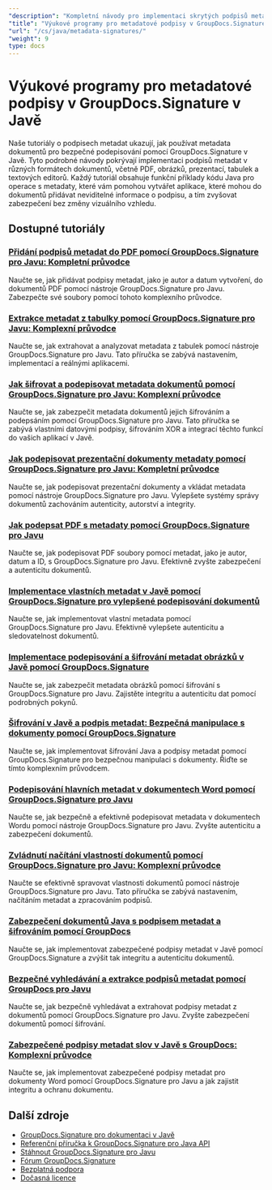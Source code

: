 ```yaml
---
"description": "Kompletní návody pro implementaci skrytých podpisů metadat v různých formátech dokumentů pomocí GroupDocs.Signature pro Javu."
"title": "Výukové programy pro metadatové podpisy v GroupDocs.Signature v Javě"
"url": "/cs/java/metadata-signatures/"
"weight": 9
type: docs
---
```

# Výukové programy pro metadatové podpisy v GroupDocs.Signature v Javě

Naše tutoriály o podpisech metadat ukazují, jak používat metadata dokumentů pro bezpečné podepisování pomocí GroupDocs.Signature v Javě. Tyto podrobné návody pokrývají implementaci podpisů metadat v různých formátech dokumentů, včetně PDF, obrázků, prezentací, tabulek a textových editorů. Každý tutoriál obsahuje funkční příklady kódu Java pro operace s metadaty, které vám pomohou vytvářet aplikace, které mohou do dokumentů přidávat neviditelné informace o podpisu, a tím zvyšovat zabezpečení bez změny vizuálního vzhledu.

## Dostupné tutoriály

### [Přidání podpisů metadat do PDF pomocí GroupDocs.Signature pro Javu: Kompletní průvodce](./groupdocs-signature-java-add-metadata-to-pdfs/)
Naučte se, jak přidávat podpisy metadat, jako je autor a datum vytvoření, do dokumentů PDF pomocí nástroje GroupDocs.Signature pro Javu. Zabezpečte své soubory pomocí tohoto komplexního průvodce.

### [Extrakce metadat z tabulky pomocí GroupDocs.Signature pro Javu: Komplexní průvodce](./extract-spreadsheet-metadata-groupdocs-signature-java/)
Naučte se, jak extrahovat a analyzovat metadata z tabulek pomocí nástroje GroupDocs.Signature pro Javu. Tato příručka se zabývá nastavením, implementací a reálnými aplikacemi.

### [Jak šifrovat a podepisovat metadata dokumentů pomocí GroupDocs.Signature pro Javu: Komplexní průvodce](./encrypt-sign-metadata-groupdocs-java/)
Naučte se, jak zabezpečit metadata dokumentů jejich šifrováním a podepsáním pomocí GroupDocs.Signature pro Javu. Tato příručka se zabývá vlastními datovými podpisy, šifrováním XOR a integrací těchto funkcí do vašich aplikací v Javě.

### [Jak podepisovat prezentační dokumenty metadaty pomocí GroupDocs.Signature pro Javu: Kompletní průvodce](./groupdocs-signature-java-sign-presentation-metadata/)
Naučte se, jak podepisovat prezentační dokumenty a vkládat metadata pomocí nástroje GroupDocs.Signature pro Javu. Vylepšete systémy správy dokumentů zachováním autenticity, autorství a integrity.

### [Jak podepsat PDF s metadaty pomocí GroupDocs.Signature pro Javu](./sign-pdf-metadata-groupdocs-signature-java/)
Naučte se, jak podepisovat PDF soubory pomocí metadat, jako je autor, datum a ID, s GroupDocs.Signature pro Javu. Efektivně zvyšte zabezpečení a autenticitu dokumentů.

### [Implementace vlastních metadat v Javě pomocí GroupDocs.Signature pro vylepšené podepisování dokumentů](./implement-custom-metadata-java-groupdocs-signature/)
Naučte se, jak implementovat vlastní metadata pomocí GroupDocs.Signature pro Javu. Efektivně vylepšete autenticitu a sledovatelnost dokumentů.

### [Implementace podepisování a šifrování metadat obrázků v Javě pomocí GroupDocs.Signature](./groupdocs-signature-java-image-metadata-encryption/)
Naučte se, jak zabezpečit metadata obrázků pomocí šifrování s GroupDocs.Signature pro Javu. Zajistěte integritu a autenticitu dat pomocí podrobných pokynů.

### [Šifrování v Javě a podpis metadat: Bezpečná manipulace s dokumenty pomocí GroupDocs.Signature](./java-encryption-metadata-signature-groupdocs-signature/)
Naučte se, jak implementovat šifrování Java a podpisy metadat pomocí GroupDocs.Signature pro bezpečnou manipulaci s dokumenty. Řiďte se tímto komplexním průvodcem.

### [Podepisování hlavních metadat v dokumentech Word pomocí GroupDocs.Signature pro Javu](./master-metadata-signing-word-docs-groupdocs-signature-java/)
Naučte se, jak bezpečně a efektivně podepisovat metadata v dokumentech Wordu pomocí nástroje GroupDocs.Signature pro Javu. Zvyšte autenticitu a zabezpečení dokumentů.

### [Zvládnutí načítání vlastností dokumentů pomocí GroupDocs.Signature pro Javu: Komplexní průvodce](./groupdocs-signature-java-document-properties-tutorial/)
Naučte se efektivně spravovat vlastnosti dokumentů pomocí nástroje GroupDocs.Signature pro Javu. Tato příručka se zabývá nastavením, načítáním metadat a zpracováním podpisů.

### [Zabezpečení dokumentů Java s podpisem metadat a šifrováním pomocí GroupDocs](./java-metadata-signature-encryption-groupdocs/)
Naučte se, jak implementovat zabezpečené podpisy metadat v Javě pomocí GroupDocs.Signature a zvýšit tak integritu a autenticitu dokumentů.

### [Bezpečné vyhledávání a extrakce podpisů metadat pomocí GroupDocs pro Javu](./groupdocs-signature-secure-metadata-search-java/)
Naučte se, jak bezpečně vyhledávat a extrahovat podpisy metadat z dokumentů pomocí GroupDocs.Signature pro Javu. Zvyšte zabezpečení dokumentů pomocí šifrování.

### [Zabezpečené podpisy metadat slov v Javě s GroupDocs: Komplexní průvodce](./secure-word-metadata-signatures-java-groupdocs/)
Naučte se, jak implementovat zabezpečené podpisy metadat pro dokumenty Word pomocí GroupDocs.Signature pro Javu a jak zajistit integritu a ochranu dokumentu.

## Další zdroje

- [GroupDocs.Signature pro dokumentaci v Javě](https://docs.groupdocs.com/signature/java/)
- [Referenční příručka k GroupDocs.Signature pro Java API](https://reference.groupdocs.com/signature/java/)
- [Stáhnout GroupDocs.Signature pro Javu](https://releases.groupdocs.com/signature/java/)
- [Fórum GroupDocs.Signature](https://forum.groupdocs.com/c/signature)
- [Bezplatná podpora](https://forum.groupdocs.com/)
- [Dočasná licence](https://purchase.groupdocs.com/temporary-license/)